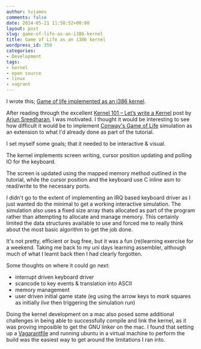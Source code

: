 ```yaml
---
author: tvjames
comments: false
date: 2014-05-21 11:58:52+00:00
layout: post
slug: game-of-life-as-an-i386-kernel
title: Game of Life as an i386 kernel
wordpress_id: 359
categories:
- Development
tags:
- kernel
- open source
- linux
- vagrant
---
```


I wrote this; [Game of life implemented as an i386 kernel](https://github.com/tvjames/kernel-mode-game-of-life).

After reading through the excellent [Kernel 101 – Let’s write a Kernel](http://arjunsreedharan.org/post/82710718100/kernel-101-lets-write-a-kernel) post by [Arjun Sreedharan](http://arjunsreedharan.org/), I was motivated. I thought it would be interesting to see how difficult it would be to implement [Conway's Game of Life](http://en.wikipedia.org/wiki/Conway%27s_Game_of_Life) simulation as an extension to what I'd already done as part of the tutorial.

I set myself some goals; that it needed to be interactive & visual.

The kernel implements screen writing, cursor position updating and polling IO for the keyboard.

The screen is updated using the mapped memory method outlined in the tutorial, while the cursor position and the keyboard use C inline asm to read/write to the necessary ports.

I didn't go to the extent of implementing an IRQ based keyboard driver as I just wanted do the minimal to get a working interactive simulation. The simulation also uses a fixed size array thats allocated as part of the program rather than attempting to allocate and manage memory. This certainly limited the data structures available to use and forced me to really think about the most basic algorithm to get the job done.

It's not pretty, efficient or bug free, but it was a fun (re)learning exercise for a weekend. Taking me back to my uni days learning assembler, although much of what I learnt back then I had clearly forgotten.

Some thoughts on where it could go next:

  * interrupt driven keyboard driver
  * scancode to key events & translation into ASCII
  * memory management
  * user driven initial game state (eg using the arrow keys to _mark_ squares as initially _live_ then triggering the simulation run)

Doing the kernel development on a mac also posed some additional challenges in being able to successfully compile and link the kernel, as it was proving imposible to get the GNU linker on the mac. I found that setting up a [Vagarantfile](http://www.vagrantup.com/) and running ubuntu in a virtual machine to perform the build was the easiest way to get around the limitations I ran into.
